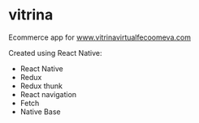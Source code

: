 # vitrina
Ecommerce app for www.vitrinavirtualfecoomeva.com

Created using React Native:

- React Native
- Redux
- Redux thunk
- React navigation
- Fetch
- Native Base
